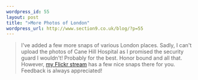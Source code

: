 ```yaml
--- 
wordpress_id: 55
layout: post
title: ">More Photos of London"
wordpress_url: http://www.section9.co.uk/blog/?p=55
---
```

>I've added a few more snaps of various London places. Sadly, I can't upload the photos of Cane Hill Hospital as I promised the security guard I wouldn't! Probably for the best. Honor bound and all that. However, <a href="http://www.flickr.com/photos/section9/">my Flickr stream</a> has a few nice snaps there for you. Feedback is always appreciated!
